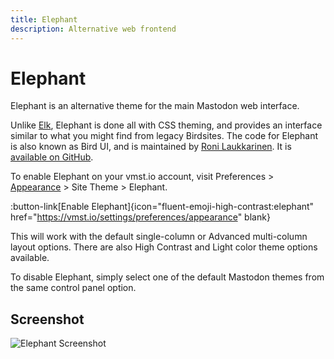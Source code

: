 ```yaml
---
title: Elephant
description: Alternative web frontend
---
```


# Elephant

Elephant is an alternative theme for the main Mastodon web interface.

Unlike [Elk](/flings/elk), Elephant is done all with CSS theming, and provides an interface similar to what you might find from legacy Birdsites.
The code for Elephant is also known as Bird UI, and is maintained by [Roni Laukkarinen](https://vmst.io/@rolle@mementomori.social).
It is [available on GitHub](https://github.com/ronilaukkarinen/mastodon-bird-ui).

To enable Elephant on your vmst.io account, visit Preferences > [Appearance](https://vmst.io/settings/preferences/appearance) > Site Theme > Elephant.

:button-link[Enable Elephant]{icon="fluent-emoji-high-contrast:elephant" href="https://vmst.io/settings/preferences/appearance" blank}

This will work with the default single-column or Advanced multi-column layout options.
There are also High Contrast and Light color theme options available.

To disable Elephant, simply select one of the default Mastodon themes from the same control panel option.

## Screenshot

![Elephant Screenshot](/elephant-screenshot.png)